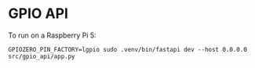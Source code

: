# GPIO API

To run on a Raspberry Pi 5:
```
GPIOZERO_PIN_FACTORY=lgpio sudo .venv/bin/fastapi dev --host 0.0.0.0 src/gpio_api/app.py
```
